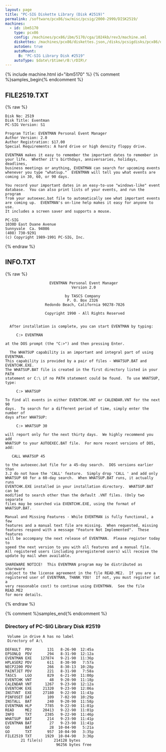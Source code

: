 ```yaml
---
layout: page
title: "PC-SIG Diskette Library (Disk #2519)"
permalink: /software/pcx86/sw/misc/pcsig/2000-2999/DISK2519/
machines:
  - id: ibm5170
    type: pcx86
    config: /machines/pcx86/ibm/5170/cga/1024kb/rev3/machine.xml
    diskettes: /machines/pcx86/diskettes.json,/disks/pcsigdisks/pcx86/diskettes.json
    autoGen: true
    autoMount:
      B: "PC-SIG Library Disk #2519"
    autoType: $date\r$time\rB:\rDIR\r
---
```


{% include machine.html id="ibm5170" %}
{% comment %}samples_begin{% endcomment %}

## FILE2519.TXT

{% raw %}
```
Disk No: 2519                                                           
Disk Title: Eventman                                                    
PC-SIG Version: S1                                                      
                                                                        
Program Title: EVENTMAN Personal Event Manager                          
Author Version: 2.0                                                     
Author Registration: $17.00                                             
Special Requirements: A hard drive or high density floppy drive.        
                                                                        
EVENTMAN makes it easy to remember the important dates to remember in   
your life.  Whether it's birthdays, anniversaries, holidays, deadlines, 
business meetings or anything, EVENTMAN can search for upcoming events  
whenever you type "whatsup."  EVENTMAN will tell you what events are    
coming in 30, 60, or 90 days.                                           
                                                                        
You record your important dates in an easy-to-use "windows-like" event  
database.  You can also print lists of your events, and run the program 
from your autoexec.bat file to automatically see what important events  
are coming up.  EVENTMAN's on-line help makes it easy for anyone to use.
It includes a screen saver and supports a mouse.                        
                                                                        
PC-SIG                                                                  
1030D East Duane Avenue                                                 
Sunnyvale  Ca. 94086                                                    
(408) 730-9291                                                          
(c) Copyright 1989-1991 PC-SIG, Inc.                                         
```
{% endraw %}

## INFO.TXT

{% raw %}
```
                    EVENTMAN Personal Event Manager
                              Version 2.0

                           by TASCS Company
                            P. O. Box 2326
                  Redondo Beach, California 90278-7826

                  Copyright 1990 - All Rights Reserved


  After installation is complete, you can start EVENTMAN by typing:

     C:> EVENTMAN

at the DOS prompt (the "C:>") and then pressing Enter.

  The WHATSUP capability is an important and integral part of using EVENTMAN.
This capability is provided by a pair of files - WHATSUP.BAT and EVENTCHK.EXE.
The WHATSUP.BAT file is created in the first directory listed in your PATH
statement or C:\ if no PATH statement could be found.  To use WHATSUP, type:

     C:> WHATSUP

To find all events in either EVENTCHK.VNT or CALENDAR.VNT for the next 90
days.  To search for a different period of time, simply enter the number of
days after WHATSUP:

     C:> WHATSUP 30

will report only for the next thirty days.  We highly recommend you add
WHATSUP to your AUTOEXEC.BAT file.  For more recent versions of DOS, add:

   CALL WHATSUP 45

to the autoexec.bat file for a 45-day search.  DOS versions earlier than
3.2 do not have the 'CALL' feature.  Simply drop 'CALL ' and add only
WHATSUP 60 for a 60-day search.  When WHATSUP.BAT runs, it actually runs
EVENTCHK.EXE installed in your installation directory.  WHATSUP.BAT can be
modified to search other than the default .VNT files. (Only two separate
files may be searched via EVENTCHK.EXE, using the format of WHATSUP.BAT.

Manual and Missing Features - While EVENTMAN is fully functional, a few
features and a manual text file are missing.  When requested, missing
features respond with a message "Feature Not Implemented".  These features
will be accompany the next release of EVENTMAN.  Please register today to
speed the next version to you with all features and a manual file.
All registered users (including preregistered users) will receive the
update by mail when available.

SHAREWARE NOTICE!  This EVENTMAN program may be distributed as shareware
subject to the license agreement in the file READ.ME2.  If you are a
registered user of EVENTMAN, THANK YOU!  If not, you must register (at a
very reasonable cost) to continue using EVENTMAN.  See the file READ.ME2
for more details.
```
{% endraw %}

{% comment %}samples_end{% endcomment %}

### Directory of PC-SIG Library Disk #2519

     Volume in drive A has no label
     Directory of A:\

    DEFAULT  PDV       131   8-26-90  12:45a
    EPSONLQ  PDV       294   8-31-90  12:12a
    EVENTMAN EXE    127874   9-21-90  11:36p
    HPLASER2 PDV       611   8-30-90   7:57a
    NECP2200 PDV       266   8-30-13  10:28p
    PAINTJET PDV       221   8-31-90   7:58a
    TASCS    LGO       829   6-21-90  11:00p
    EVENTCHK VNT        48   9-20-90  11:18p
    CALENDAR VNT      1267   9-23-90  12:12a
    EVENTCHK EXE     21320   9-23-90  12:06a
    INSTVNT  EXE     27180   9-22-90  11:43p
    PINFOSET DAT       109   7-02-90  10:29p
    INSTALL  BAT       240   9-20-90  11:58p
    EVENTMAN HLP      7785   9-22-90  11:01p
    READ     ME2     20413   9-22-90  11:01p
    INFO     TXT      2385   9-22-90  11:46p
    WHATSUP  BAT       214   9-23-90  11:41p
    EVENTMAN BAT        27   9-23-90  11:41p
    GO       BAT        28  10-04-90   5:21a
    GO       TXT       957  10-04-90   3:35p
    FILE2519 TXT      1929  10-04-90   3:36p
           21 file(s)     214128 bytes
                           96256 bytes free

